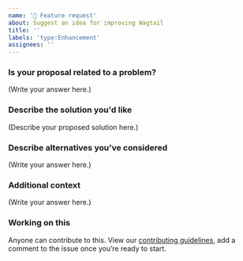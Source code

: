 ```yaml
---
name: '🚀 Feature request'
about: Suggest an idea for improving Wagtail
title: ''
labels: 'type:Enhancement'
assignees: ''
---
```


### Is your proposal related to a problem?

<!--
  Provide a clear and concise description of what the problem is.
  For example, "I'm always frustrated when..."
-->

(Write your answer here.)

### Describe the solution you'd like

<!--
  Provide a clear and concise description of what you want to happen.
-->

(Describe your proposed solution here.)

### Describe alternatives you've considered

<!--
  Let us know about other solutions you've tried or researched.
-->

(Write your answer here.)

### Additional context

<!--
  Is there anything else you can add about the proposal?
  You might want to link to related issues here, if you haven't already.
-->

(Write your answer here.)

### Working on this

<!--
  Do you have thoughts on skills needed?
  Are you keen to work on this yourself once the issue has been accepted?
  Please let us know here.
-->

Anyone can contribute to this. View our [contributing guidelines](https://docs.wagtail.org/en/latest/contributing/index.html), add a comment to the issue once you’re ready to start.
